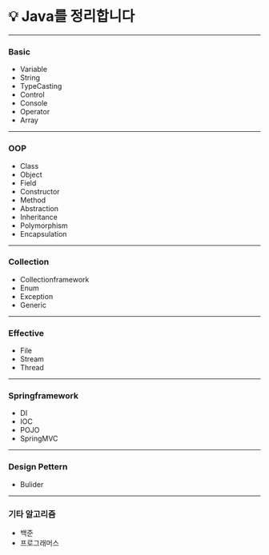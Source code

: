 # 💡 Java를 정리합니다  

<hr/>

### Basic
- Variable
- String
- TypeCasting
- Control
- Console
- Operator
- Array


<hr/>

### OOP
- Class
- Object
- Field
- Constructor
- Method
- Abstraction
- Inheritance
- Polymorphism
- Encapsulation



<hr/>

### Collection

- Collectionframework
- Enum
- Exception
- Generic

<hr/>

### Effective

- File
- Stream
- Thread

<hr/>

### Springframework

- DI
- IOC
- POJO
- SpringMVC

<hr/>

### Design Pettern

- Bulider

<hr/>

### 기타 알고리즘 

- 백준
- 프로그래머스 
